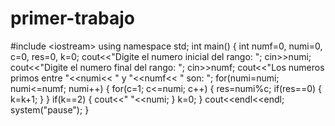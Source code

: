 primer-trabajo
==============

#include &lt;iostream>  using namespace std;  int main() {     int numf=0, numi=0, c=0, res=0, k=0;        cout&lt;&lt;"Digite el numero inicial del rango: ";     cin>>numi;     cout&lt;&lt;"Digite el numero final del rango: ";      cin>>numf;     cout&lt;&lt;"Los numeros primos entre "&lt;&lt;numi&lt;&lt; " y "&lt;&lt;numf&lt;&lt; " son: ";          for(numi=numi; numi&lt;=numf; numi++)          {         for(c=1; c&lt;=numi; c++)         {             res=numi%c;             if(res==0)             {                 k=k+1;             }         }                  if(k==2)         {             cout&lt;&lt;" "&lt;&lt;numi;         }         k=0;   }      cout&lt;&lt;endl&lt;&lt;endl;   system("pause"); }

